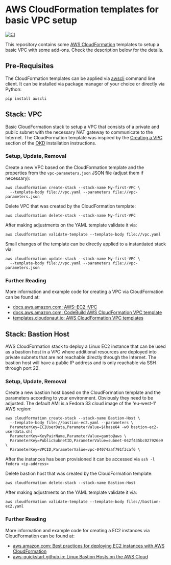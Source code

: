 # AWS CloudFormation templates for basic VPC setup

[![CI](https://github.com/ganto/aws-cloudformation-vpc/actions/workflows/ci.yaml/badge.svg)](https://github.com/ganto/aws-cloudformation-vpc/actions/workflows/ci.yaml)

This repository contains some [AWS CloudFormation](https://aws.amazon.com/cloudformation/) templates to setup a basic VPC with some add-ons. Check the description below for the details.

## Pre-Requisites

The CloudFormation templates can be applied via [awscli](https://aws.amazon.com/cli/) command line client. It can be installed via package manager of your choice or directly via Python:
```
pip install awscli
```

## Stack: VPC

Basic CloudFormation stack to setup a VPC that consists of a private and public subnet with the necessary NAT gateway to communicate to the Internet. The CloudFormation template was inspired by the [Creating a VPC](https://docs.okd.io/latest/installing/installing_aws/installing-aws-user-infra.html#installation-creating-aws-vpc_installing-aws-user-infra) section of the [OKD](https://okd.io) installation instructions.

### Setup, Update, Removal 

Create a new VPC based on the CloudFormation template and the properties from the `vpc-parameters.json` JSON file (adjust them if necessary):
```
aws cloudformation create-stack --stack-name My-first-VPC \
  --template-body file://vpc.yaml --parameters file://vpc-parameters.json
```

Delete VPC that was created by the CloudFormation template:
```
aws cloudformation delete-stack --stack-name My-first-VPC
```

After making adjustments on the YAML template validate it via:
```
aws cloudformation validate-template --template-body file://vpc.yaml
```

Small changes of the template can be directly applied to a instantiated stack via:
```
aws cloudformation update-stack --stack-name My-first-VPC \
  --template-body file://vpc.yaml --parameters file://vpc-parameters.json
```

### Further Reading

More information and example code for creating a VPC via CloudFormation can be found at:
* [docs.aws.amazon.com: AWS::EC2::VPC](https://docs.aws.amazon.com/AWSCloudFormation/latest/UserGuide/aws-resource-ec2-vpc.html)
* [docs.aws.amazon.com: CodeBuild AWS CloudFormation VPC template](https://docs.aws.amazon.com/codebuild/latest/userguide/cloudformation-vpc-template.html)
* [templates.cloudonaut.io: AWS CloudFormation VPC templates](https://templates.cloudonaut.io/en/stable/vpc/)


## Stack: Bastion Host

AWS CloudFormation stack to deploy a Linux EC2 instance that can be used as a bastion host in a VPC where additional resources are deployed into private subnets that are not reachable directly through the Internet. The bastion host will have a public IP address and is only reachable via SSH through port 22.

### Setup, Update, Removal 

Create a new bastion host based on the CloudFormation template and the parameters according to your environment. Obviously they need to be adjusted. The default AMI is a Fedora 33 cloud image of the 'eu-west-1' AWS region:
```
aws cloudformation create-stack --stack-name Bastion-Host \
  --template-body file://bastion-ec2.yaml --parameters \
  ParameterKey=EC2UserData,ParameterValue=$(base64 -w0 bastion-ec2-userdata.sh)
  ParameterKey=KeyPairName,ParameterValue=ganto@aws \
  ParameterKey=PublicSubnetID,ParameterValue=subnet-042f435bc027926e9 \
  ParameterKey=VPCID,ParameterValue=vpc-04074aaf791f3caf6 \
```
After the instances has been provisioned it can be accessed via `ssh -l fedora <ip-address>`

Delete bastion host that was created by the CloudFormation template:
```
aws cloudformation delete-stack --stack-name Bastion-Host
```

After making adjustments on the YAML template validate it via:
```
aws cloudformation validate-template --template-body file://bastion-ec2.yaml
```

### Further Reading

More information and example code for creating a EC2 instances via CloudFormation can be found at:
* [aws.amazon.com: Best practices for deploying EC2 instances with AWS CloudFormation](https://aws.amazon.com/blogs/infrastructure-and-automation/best-practices-for-deploying-ec2-instances-with-aws-cloudformation/)
* [aws-quickstart.github.io: Linux Bastion Hosts on the AWS Cloud](https://aws-quickstart.github.io/quickstart-linux-bastion/)
